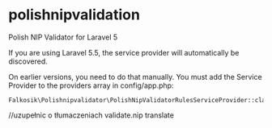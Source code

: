 # polishnipvalidation
Polish NIP Validator for Laravel 5

If you are using Laravel 5.5, the service provider will automatically be discovered.

On earlier versions, you need to do that manually. You must add the Service Provider to the providers array in config/app.php:

	Falkosik\Polishnipvalidator\PolishNipValidatorRulesServiceProvider::class,


//uzupełnic o tłumaczeniach validate.nip translate

